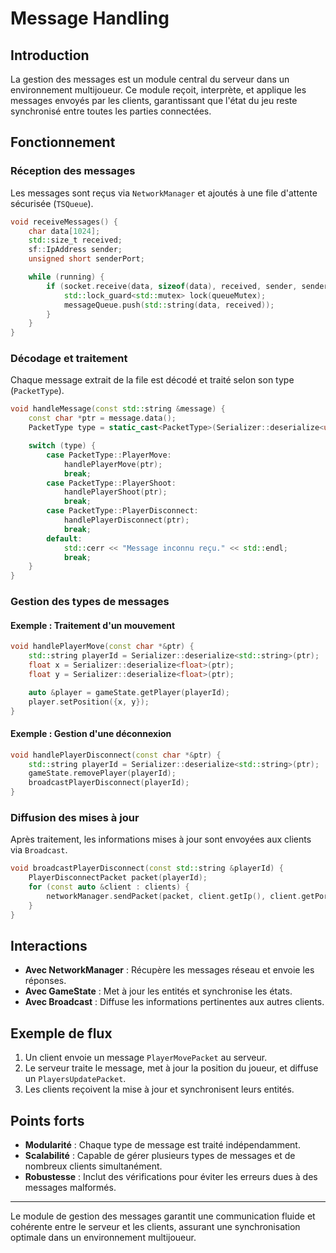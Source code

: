 # Message Handling

## Introduction

La gestion des messages est un module central du serveur dans un environnement multijoueur. Ce module reçoit, interprète, et applique les messages envoyés par les clients, garantissant que l'état du jeu reste synchronisé entre toutes les parties connectées.

## Fonctionnement

### Réception des messages

Les messages sont reçus via `NetworkManager` et ajoutés à une file d'attente sécurisée (`TSQueue`).

```cpp
void receiveMessages() {
    char data[1024];
    std::size_t received;
    sf::IpAddress sender;
    unsigned short senderPort;

    while (running) {
        if (socket.receive(data, sizeof(data), received, sender, senderPort) == sf::Socket::Done) {
            std::lock_guard<std::mutex> lock(queueMutex);
            messageQueue.push(std::string(data, received));
        }
    }
}
```

### Décodage et traitement

Chaque message extrait de la file est décodé et traité selon son type (`PacketType`).

```cpp
void handleMessage(const std::string &message) {
    const char *ptr = message.data();
    PacketType type = static_cast<PacketType>(Serializer::deserialize<uint8_t>(ptr));

    switch (type) {
        case PacketType::PlayerMove:
            handlePlayerMove(ptr);
            break;
        case PacketType::PlayerShoot:
            handlePlayerShoot(ptr);
            break;
        case PacketType::PlayerDisconnect:
            handlePlayerDisconnect(ptr);
            break;
        default:
            std::cerr << "Message inconnu reçu." << std::endl;
            break;
    }
}
```

### Gestion des types de messages

#### Exemple : Traitement d'un mouvement

```cpp
void handlePlayerMove(const char *&ptr) {
    std::string playerId = Serializer::deserialize<std::string>(ptr);
    float x = Serializer::deserialize<float>(ptr);
    float y = Serializer::deserialize<float>(ptr);

    auto &player = gameState.getPlayer(playerId);
    player.setPosition({x, y});
}
```

#### Exemple : Gestion d'une déconnexion

```cpp
void handlePlayerDisconnect(const char *&ptr) {
    std::string playerId = Serializer::deserialize<std::string>(ptr);
    gameState.removePlayer(playerId);
    broadcastPlayerDisconnect(playerId);
}
```

### Diffusion des mises à jour

Après traitement, les informations mises à jour sont envoyées aux clients via `Broadcast`.

```cpp
void broadcastPlayerDisconnect(const std::string &playerId) {
    PlayerDisconnectPacket packet(playerId);
    for (const auto &client : clients) {
        networkManager.sendPacket(packet, client.getIp(), client.getPort());
    }
}
```

## Interactions

- **Avec NetworkManager** : Récupère les messages réseau et envoie les réponses.
- **Avec GameState** : Met à jour les entités et synchronise les états.
- **Avec Broadcast** : Diffuse les informations pertinentes aux autres clients.

## Exemple de flux

1. Un client envoie un message `PlayerMovePacket` au serveur.
2. Le serveur traite le message, met à jour la position du joueur, et diffuse un `PlayersUpdatePacket`.
3. Les clients reçoivent la mise à jour et synchronisent leurs entités.

## Points forts

- **Modularité** : Chaque type de message est traité indépendamment.
- **Scalabilité** : Capable de gérer plusieurs types de messages et de nombreux clients simultanément.
- **Robustesse** : Inclut des vérifications pour éviter les erreurs dues à des messages malformés.

---

Le module de gestion des messages garantit une communication fluide et cohérente entre le serveur et les clients, assurant une synchronisation optimale dans un environnement multijoueur.

